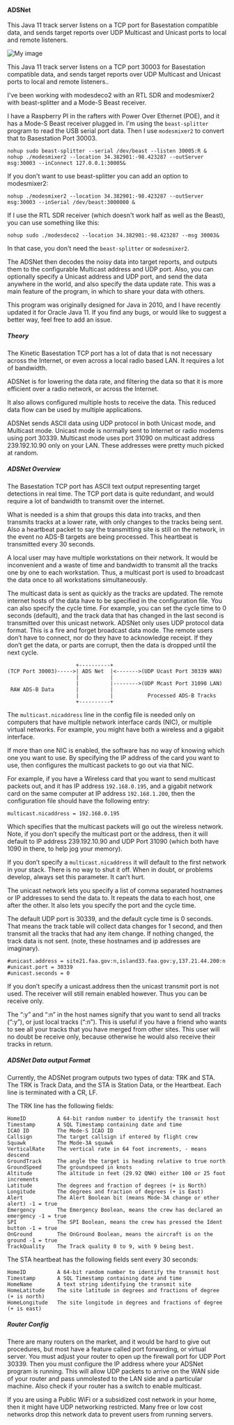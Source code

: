 #### ADSNet

This Java 11 track server listens on a TCP port for Basestation compatible data, and sends target reports over UDP Multicast and Unicast ports to local and remote listeners.

![My image](https://raw.githubusercontent.com/srsampson/ADSNet/master/sample.png)

This Java 11 track server listens on a TCP port 30003 for Basestation compatible data, and sends target reports over UDP Multicast and Unicast ports to local and remote listeners..

I've been working with modesdeco2 with an RTL SDR and modesmixer2 with beast-splitter and a Mode-S Beast receiver.

I have a Raspberry PI in the rafters with Power Over Ethernet (POE), and it has a Mode-S Beast receiver plugged in. I'm using the ```beast-splitter``` program to read the USB serial port data. Then I use ```modesmixer2``` to convert that to Basestation Port 30003.
```
nohup sudo beast-splitter --serial /dev/beast --listen 30005:R &
nohup ./modesmixer2 --location 34.382901:-98.423287 --outServer msg:30003 --inConnect 127.0.0.1:30005&
```
If you don't want to use beast-splitter you can add an option to modesmixer2:
```
nohup ./modesmixer2 --location 34.382901:-98.423287 --outServer msg:30003 --inSerial /dev/beast:3000000 &
```
If I use the RTL SDR receiver (which doesn't work half as well as the Beast), you can use something like this:
```
nohup sudo ./modesdeco2 --location 34.382901:-98.423287 --msg 30003&
```
In that case, you don't need the ```beast-splitter``` or ```modesmixer2```.

The ADSNet then decodes the noisy data into target reports, and outputs them to the configurable Multicast address and UDP port. Also, you can optionally specify a Unicast address and UDP port, and send the data anywhere in the world, and also specify the data update rate. This was a main feature of the program, in which to share your data with others.

This program was originally designed for Java in 2010, and I have recently updated it for Oracle Java 11. If you find any bugs, or would like to suggest a better way, feel free to add an issue.

##### Theory 
The Kinetic Basestation TCP port has a lot of data that is not necessary across the Internet, or even across a local radio
based LAN. It requires a lot of bandwidth.

ADSNet is for lowering the data rate, and filtering the data so that it is more efficient over a radio network, or across the Internet.

It also allows configured multiple hosts to receive the data. This reduced data flow can be used by multiple applications.

ADSNet sends ASCII data using UDP protocol in both Unicast mode, and Multicast mode. Unicast mode is normally sent to Internet or radio modems using port 30339. Multicast mode uses port 31090 on multicast address 239.192.10.90 only on your LAN. These addresses were pretty much picked at random.

##### ADSNet Overview
The Basestation TCP port has ASCII text output representing target detections in real time. The TCP port data is quite redundant, and would require a lot of bandwidth to transmit over the internet.

What is needed is a shim that groups this data into tracks, and then transmits tracks at a lower rate, with only changes to the tracks being sent. Also a heartbeat packet to say the transmitting site is still on the network, in the event no ADS-B targets are being processed. This heartbeat is transmitted every 30 seconds.

A local user may have multiple workstations on their network. It would be inconvenient and a waste of time and bandwidth to transmit all the tracks one by one to each workstation. Thus, a multicast port is used to broadcast the data once to all workstations simultaneously.

The multicast data is sent as quickly as the tracks are updated. The remote internet hosts of the data have to be specified in the configuration file. You can also specify the cycle time. For example, you can set the cycle time to 0 seconds (default), and the track data that has changed in the last second is transmitted over this unicast network. ADSNet only uses UDP protocol data format. This is a fire and forget broadcast data mode. The remote users don’t have to connect, nor do they have to acknowledge receipt. If they don’t get the data, or parts are corrupt, then the data is dropped until the next cycle.
```
                      +----------+
(TCP Port 30003)----->| ADS Net  |<------->(UDP Ucast Port 30339 WAN)
                      |          |
                      |          |-------->(UDP Mcast Port 31090 LAN)
 RAW ADS-B Data       |          |
                      |          |           Processed ADS-B Tracks
                      +----------+
```
The ```multicast.nicaddress``` line in the config file is needed only on computers that have multiple network interface cards (NIC), or multiple virtual networks. For example, you might have both a wireless and a gigabit interface.

If more than one NIC is enabled, the software has no way of knowing which one you want to use. By specifying the IP address of the card you want to use, then configures the multicast packets to go out via that NIC.

For example, if you have a Wireless card that you want to send multicast packets out, and it has IP address ```192.168.0.195```, and a gigabit network card on the same computer at IP address ```192.168.1.200```, then the configuration file should have the following entry:
```
multicast.nicaddress = 192.168.0.195
```
Which specifies that the multicast packets will go out the wireless network. Note, if you don’t specify the multicast port or the address, then it will default to IP address 239.192.10.90 and UDP Port 31090 (which both have 1090 in there, to help jog your memory).

If you don’t specify a ```multicast.nicaddress``` it will default to the first network in your stack. There is no way to shut it off. When in doubt, or problems develop, always set this parameter. It can’t hurt.

The unicast network lets you specify a list of comma separated hostnames or IP addresses to send the data to. It repeats the data to each host, one after the other. It also lets you specify the port and the cycle time.

The default UDP port is 30339, and the default cycle time is 0 seconds. That means the track table will collect data changes for 1 second, and then transmit all the tracks that had any item change. If nothing changed, the track data is not sent. (note, these hostnames and ip addresses are imaginary).
```
#unicast.address = site21.faa.gov:n,island33.faa.gov:y,137.21.44.200:n
#unicast.port = 30339
#unicast.seconds = 0
```
If you don’t specify a unicast.address then the unicast transmit port is not used. The receiver will still remain enabled however. Thus you can be receive only.

The “:y” and “:n” in the host names signify that you want to send all tracks (“:y”), or just local tracks (“:n”). This is useful if you have a friend who wants to see all your tracks that you have merged from other sites. This user will no doubt be receive only, because otherwise he would also receive their tracks in return.

##### ADSNet Data output Format
Currently, the ADSNet program outputs two types of data: TRK and STA. The TRK is Track Data, and the STA is Station Data, or the Heartbeat. Each line is terminated with a CR, LF.

The TRK line has the following fields:
```
HomeID          A 64-bit random number to identify the transmit host
Timestamp       A SQL Timestamp containing date and time
ICAO ID         The Mode-S ICAO ID
Callsign        The target callsign if entered by flight crew
Squawk          The Mode-3A squawk
VerticalRate    The vertical rate in 64 foot increments, - means descend
GroundTrack     The angle the target is heading relative to true north
GroundSpeed     The groundspeed in knots
Altitude        The altitude in feet (29.92 QNH) either 100 or 25 foot increments
Latitude        The degrees and fraction of degrees (+ is North)
Longitude       The degrees and fraction of degrees (+ is East)
Alert           The Alert Boolean bit (means Mode-3A change or other alert) -1 = true
Emergency       The Emergency Boolean, means the crew has declared an emergency -1 = true
SPI             The SPI Boolean, means the crew has pressed the Ident button -1 = true
OnGround        The OnGround Boolean, means the aircraft is on the ground -1 = true
TrackQuality    The Track quality 0 to 9, with 9 being best.
```
The STA heartbeat has the following fields sent every 30 seconds:
```
HomeID          A 64-bit random number to identify the transmit host
Timestamp       A SQL Timestamp containing date and time
HomeName        A text string identifying the transmit site
HomeLatitude    The site latitude in degrees and fractions of degree (+ is north)
HomeLongitude   The site longitude in degrees and fractions of degree (+ is east)
```
##### Router Config
There are many routers on the market, and it would be hard to give out procedures, but most have a feature called port forwarding, or virtual server. You must adjust your router to open up the firewall port for UDP Port 30339. Then you must configure the IP address where your ADSNet program is running. This will allow UDP packets to arrive on the WAN side of your router and pass unmolested to the LAN side and a particular machine. Also check if your router has a switch to enable multicast.

If you are using a Public WiFi or a subsidized cost network in your home, then it might have UDP networking restricted. Many free or low cost networks drop this network data to prevent users from running servers.
